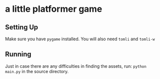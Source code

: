 # a little platformer game

## Setting Up
Make sure you have ```pygame``` installed. You will also need ```tomli``` and ```tomli-w```

## Running
Just in case there are any difficulties in finding the assets, run:
```python main.py```
in the source directory.